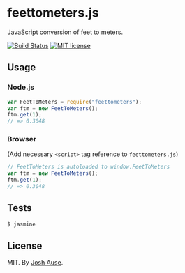 # feettometers.js

JavaScript conversion of feet to meters.

[![Build Status](https://travis-ci.org/joshause/feettometers.svg?branch=master)](https://travis-ci.org/joshause/feettometers)
[![MIT license](http://img.shields.io/badge/license-MIT-brightgreen.svg)](http://opensource.org/licenses/MIT)

## Usage

### Node.js

```js
var FeetToMeters = require("feettometers");
var ftm = new FeetToMeters();
ftm.get(1);
// => 0.3048
```

### Browser

(Add necessary `<script>` tag reference to `feettometers.js`)

```js
// FeetToMeters is autoloaded to window.FeetToMeters
var ftm = new FeetToMeters();
ftm.get(1);
// => 0.3048
```

## Tests

```bash
$ jasmine
```

## License

MIT. By [Josh Ause](http://www.github.com/joshause).
